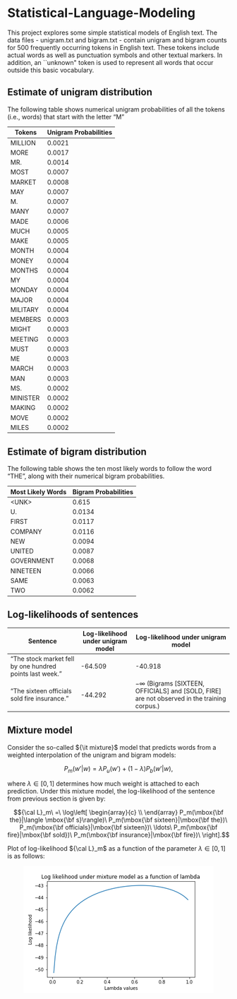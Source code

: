 # Statistical-Language-Modeling

This project explores some simple statistical models of English text. The data files - unigram.txt and bigram.txt - contain unigram and bigram counts for 500 frequently occurring tokens in English text. These tokens include actual words as well as punctuation symbols and other textual markers. In addition, an ``unknown" token is used to represent all words that occur outside this basic vocabulary.

## Estimate of unigram distribution

The following table shows numerical unigram probabilities of all the tokens (i.e., words) that start with the letter “M”

<div align="center">

| Tokens | Unigram Probabilities |
| --- | --- |
| MILLION | 0.0021 | 
| MORE | 0.0017 |
| MR. | 0.0014 |
| MOST | 0.0007 |
| MARKET | 0.0008 |
| MAY | 0.0007 |
| M. | 0.0007 |
| MANY | 0.0007 |
| MADE | 0.0006 |
| MUCH | 0.0005 |
| MAKE | 0.0005 |
| MONTH | 0.0004 |
| MONEY | 0.0004 |
| MONTHS | 0.0004 |
| MY | 0.0004 |
| MONDAY | 0.0004 |
| MAJOR | 0.0004 |
| MILITARY | 0.0004 |
| MEMBERS | 0.0003 |
| MIGHT | 0.0003 |
| MEETING | 0.0003 |
| MUST | 0.0003 |
| ME | 0.0003 |
| MARCH | 0.0003 |
| MAN | 0.0003 |
| MS. | 0.0002 |
| MINISTER | 0.0002 |
| MAKING | 0.0002 |
| MOVE | 0.0002 |
| MILES | 0.0002 |

</div>

## Estimate of bigram distribution

The following table shows the ten most likely words to follow the word “THE”, along with their numerical bigram probabilities.

<div align="center">

| Most Likely Words | Bigram Probabilities |
| --- | --- |
| \<UNK\>  | 0.615 |
| U.  | 0.0134 |
| FIRST  | 0.0117 |
| COMPANY  | 0.0116 |
| NEW  | 0.0094 |
| UNITED  | 0.0087 |
| GOVERNMENT  | 0.0068 |
| NINETEEN  | 0.0066 |
| SAME  | 0.0063 |
| TWO  | 0.0062 |
  
</div>

## Log-likelihoods of sentences

| Sentence | Log-likelihood under unigram model | Log-likelihood under unigram model |
| --- | --- | --- |
| “The stock market fell by one hundred points last week.” | -64.509 | -40.918 |
| “The sixteen officials sold fire insurance.” | -44.292 | $-\infty$ (Bigrams [SIXTEEN, OFFICIALS] and [SOLD, FIRE] are not observed in the training corpus.) |

## Mixture model

Consider the so-called ${\it mixture}$ model that predicts words from a weighted interpolation of the unigram and bigram models:

$$P_m(w'|w) = \lambda P_u(w') + (1-\lambda) P_b(w'|w),$$

where $\lambda\in[0,1]$ determines how much weight is attached to each prediction. Under this mixture model, the log-likelihood of the sentence from previous section is given by:

$${\cal L}_m\ =\ \log\left[ 
  \begin{array}{c} \\ \end{array}
  P_m(\mbox{\bf the}|\langle \mbox{\bf s}\rangle)\ P_m(\mbox{\bf sixteen}|\mbox{\bf the})\ P_m(\mbox{\bf officials}|\mbox{\bf sixteen})\ \ldots\ P_m(\mbox{\bf fire}|\mbox{\bf sold})\ P_m(\mbox{\bf insurance}|\mbox{\bf fire})\ \right].$$

Plot of log-likelihood ${\cal L}_m$ as a function of the parameter $\lambda \in [0, 1]$ is as follows:

<div align="center">
  
  ![](plot.png)
  
</div>
